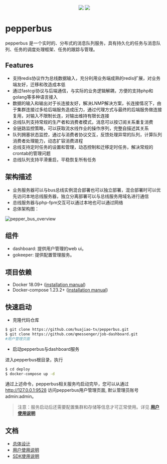 <p align="center">
    <a href="https://hub.docker.com/r/huajiao/pepperbus" alt="Activity">
        <img src="https://img.shields.io/docker/cloud/automated/huajiao/pepperbus.svg" /></a>
    <a href="https://hub.docker.com/r/huajiao/pepperbus" alt="Activity">
        <img src="https://img.shields.io/docker/cloud/build/huajiao/pepperbus.svg" /></a>
</p>


# pepperbus


pepperbus 
是一个实时的、分布式的消息队列服务，具有持久化的任务与消息队列、任务的调度处理框架、任务的跟踪与管理。

## Features

- 支持redis协议作为总线数据输入，充分利用业务端成熟的redis扩展，对业务端友好，迁移和改造成本低
- 通过fastcgi协议与后端通信，与实际的业务逻辑解耦，方便的支持php和golang等多种语言接入
- 数据的输入和输出对于长连接友好，解决LNMP解决方案，长连接情况下，由于集群连接过多给后端服务造成压力，通过代理方式与最终的后端服务做连接复用，对输入不限制长连，对输出维持有限长连接
- 总线队列支持常规的生产者和消费者模式，消息可以按订阅关系重复消费
- 全链路监控策略，可以获取流水线作业的操作序列，完整自描述其关系
- 队列拥塞状态监控，通过与消费者协议交互，反馈处理异常的队列，计算队列消费者处理能力，动态扩容消费进程
- 总线支持定时任务的设置和管理，动态控制和迁移定时任务，解决常规的crontab的管理问题
- 总线队列支持平滑重启，平稳恢复所有任务

## 架构描述

- 业务服务器可以与bus总线实例混合部署也可以独立部署，混合部署时可以优先访问本地总线服务器，独立分离部署可以与总线服务用域名进行通信
- 总线服务器与php-fpm交互可以通过本地也可以通过网络
- 总体架构图：
    
![pepper_bus_overview](http://static.s3.huajiao.com/Object.access/hj-video/cGVwcGVyX2J1c19vdmVydmlldy5wbmc=)

## 组件

- dashboard: 提供用户管理的web ui。
- gokeeper: 提供配置管理服务。

## 项目依赖

- Docker 18.09+ ([installation manual](https://docs.docker.com/install))
- Docker-compose 1.23.2+ ([installation manual](https://docs.docker.com/compose/install/)) 


## 快速启动

- 克隆代码仓库

```bash
$ git clone https://github.com/huajiao-tv/pepperbus.git
$ git clone https://github.com/qmessenger/job-dashboard.git 
#用户管理页面
```


- 启动pepperbus与dashboard服务

进入pepperbus根目录，执行

```bash
$ cd deploy
$ docker-compose up -d
```

通过上述命令，pepperbus相关服务均启动完毕，您可以从通过 
http://127.0.0.1:9528 
访问pepperbus用户管理页面, 默认管理员账号 admin:admin。

> 注意：服务启动后还需要配置集群和存储等信息才可正常使用。详见 
[**用户使用说明**](doc/user_instruction.md)


## 文档

- [总体设计](doc/design.md)
- [用户使用说明](doc/user_instruction.md)
- [SDK使用说明](doc/sdk/sdk_instruction.md)


